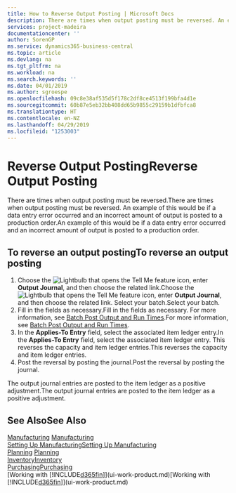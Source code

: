 ```yaml
---
title: How to Reverse Output Posting | Microsoft Docs
description: There are times when output posting must be reversed. An example of this would be if a data entry error occurred and an incorrect amount of output is posted to a production order.
services: project-madeira
documentationcenter: ''
author: SorenGP
ms.service: dynamics365-business-central
ms.topic: article
ms.devlang: na
ms.tgt_pltfrm: na
ms.workload: na
ms.search.keywords: ''
ms.date: 04/01/2019
ms.author: sgroespe
ms.openlocfilehash: 09c8e38af535d5f178c2df8ce4513f199bfa4d1e
ms.sourcegitcommit: 60b87e5eb32bb408dd65b9855c29159b1dfbfca8
ms.translationtype: HT
ms.contentlocale: en-NZ
ms.lasthandoff: 04/29/2019
ms.locfileid: "1253003"
---
```

# <a name="reverse-output-posting"></a><span data-ttu-id="c0565-104">Reverse Output Posting</span><span class="sxs-lookup"><span data-stu-id="c0565-104">Reverse Output Posting</span></span>
<span data-ttu-id="c0565-105">There are times when output posting must be reversed.</span><span class="sxs-lookup"><span data-stu-id="c0565-105">There are times when output posting must be reversed.</span></span> <span data-ttu-id="c0565-106">An example of this would be if a data entry error occurred and an incorrect amount of output is posted to a production order.</span><span class="sxs-lookup"><span data-stu-id="c0565-106">An example of this would be if a data entry error occurred and an incorrect amount of output is posted to a production order.</span></span>  

## <a name="to-reverse-an-output-posting"></a><span data-ttu-id="c0565-107">To reverse an output posting</span><span class="sxs-lookup"><span data-stu-id="c0565-107">To reverse an output posting</span></span>  
1.  <span data-ttu-id="c0565-108">Choose the ![Lightbulb that opens the Tell Me feature](media/ui-search/search_small.png "Tell me what you want to do") icon, enter **Output Journal**, and then choose the related link.</span><span class="sxs-lookup"><span data-stu-id="c0565-108">Choose the ![Lightbulb that opens the Tell Me feature](media/ui-search/search_small.png "Tell me what you want to do") icon, enter **Output Journal**, and then choose the related link.</span></span> <span data-ttu-id="c0565-109">Select your batch.</span><span class="sxs-lookup"><span data-stu-id="c0565-109">Select your batch.</span></span>  
2. <span data-ttu-id="c0565-110">Fill in the fields as necessary.</span><span class="sxs-lookup"><span data-stu-id="c0565-110">Fill in the fields as necessary.</span></span> <span data-ttu-id="c0565-111">For more information, see [Batch Post Output and Run Times](production-how-to-post-output-quantity.md).</span><span class="sxs-lookup"><span data-stu-id="c0565-111">For more information, see [Batch Post Output and Run Times](production-how-to-post-output-quantity.md).</span></span>
3.  <span data-ttu-id="c0565-112">In the **Applies-To Entry** field, select the associated item ledger entry.</span><span class="sxs-lookup"><span data-stu-id="c0565-112">In the **Applies-To Entry** field, select the associated item ledger entry.</span></span> <span data-ttu-id="c0565-113">This reverses the capacity and item ledger entries.</span><span class="sxs-lookup"><span data-stu-id="c0565-113">This reverses the capacity and item ledger entries.</span></span>  
4. <span data-ttu-id="c0565-114">Post the reversal by posting the journal.</span><span class="sxs-lookup"><span data-stu-id="c0565-114">Post the reversal by posting the journal.</span></span>  

<span data-ttu-id="c0565-115">The output journal entries are posted to the item ledger as a positive adjustment.</span><span class="sxs-lookup"><span data-stu-id="c0565-115">The output journal entries are posted to the item ledger as a positive adjustment.</span></span>  

## <a name="see-also"></a><span data-ttu-id="c0565-116">See Also</span><span class="sxs-lookup"><span data-stu-id="c0565-116">See Also</span></span>  
 <span data-ttu-id="c0565-117">[Manufacturing](production-manage-manufacturing.md)  </span><span class="sxs-lookup"><span data-stu-id="c0565-117">[Manufacturing](production-manage-manufacturing.md)  </span></span>  
 [<span data-ttu-id="c0565-118">Setting Up Manufacturing</span><span class="sxs-lookup"><span data-stu-id="c0565-118">Setting Up Manufacturing</span></span>](production-configure-production-processes.md)  
 <span data-ttu-id="c0565-119">[Planning](production-planning.md)    </span><span class="sxs-lookup"><span data-stu-id="c0565-119">[Planning](production-planning.md)    </span></span>  
 [<span data-ttu-id="c0565-120">Inventory</span><span class="sxs-lookup"><span data-stu-id="c0565-120">Inventory</span></span>](inventory-manage-inventory.md)  
 [<span data-ttu-id="c0565-121">Purchasing</span><span class="sxs-lookup"><span data-stu-id="c0565-121">Purchasing</span></span>](purchasing-manage-purchasing.md)  
 <span data-ttu-id="c0565-122">[Working with [!INCLUDE[d365fin](includes/d365fin_md.md)]](ui-work-product.md)</span><span class="sxs-lookup"><span data-stu-id="c0565-122">[Working with [!INCLUDE[d365fin](includes/d365fin_md.md)]](ui-work-product.md)</span></span>  
